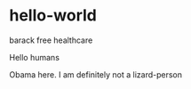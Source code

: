 # hello-world
barack free healthcare

Hello humans

Obama here. I am definitely not a lizard-person
